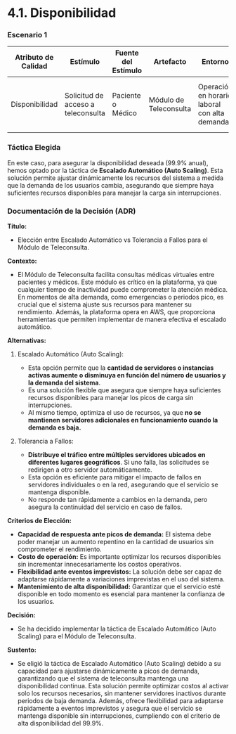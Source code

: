 # 4.1. Disponibilidad

### Escenario 1
| **Atributo de Calidad** | **Estímulo** | **Fuente del Estímulo** | **Artefacto** | **Entorno** | **Respuesta** | **Medida de Respuestas** |
| ----------------------- | ------------ | ----------------------- | ------------- | ----------- | ------------- | ------------------------ |
| Disponibilidad | Solicitud de acceso a teleconsulta	 | Paciente o Médico | Módulo de Teleconsulta | Operación en horario laboral con alta demanda | Los usuarios pueden acceder sin problemas a las teleconsultas	| El sistema mantiene una disponibilidad del 99.9% anual |

### Táctica Elegida
En este caso, para asegurar la disponibilidad deseada (99.9% anual), hemos optado por la táctica de **Escalado Automático (Auto Scaling)**. Esta solución permite ajustar dinámicamente los recursos del sistema a medida que la demanda de los usuarios cambia, asegurando que siempre haya suficientes recursos disponibles para manejar la carga sin interrupciones.

### Documentación de la Decisión (ADR)
**Título:**
  - Elección entre Escalado Automático vs Tolerancia a Fallos para el Módulo de Teleconsulta.

**Contexto:**
  - El Módulo de Teleconsulta facilita consultas médicas virtuales entre pacientes y médicos. Este módulo es crítico en la plataforma, ya que cualquier tiempo de inactividad puede comprometer la atención médica. En momentos de alta demanda, como emergencias o periodos pico, es crucial que el sistema ajuste sus recursos para mantener su rendimiento. Además, la plataforma opera en AWS, que proporciona herramientas que permiten implementar de manera efectiva el escalado automático.

**Alternativas:**

1. Escalado Automático (Auto Scaling):
    - Esta opción permite que la **cantidad de servidores o instancias activas aumente o disminuya en función del número de usuarios y la demanda del sistema**.
    - Es una solución flexible que asegura que siempre haya suficientes recursos disponibles para manejar los picos de carga sin interrupciones.
    - Al mismo tiempo, optimiza el uso de recursos, ya que **no se mantienen servidores adicionales en funcionamiento cuando la demanda es baja.**

2. Tolerancia a Fallos:
    - **Distribuye el tráfico entre múltiples servidores ubicados en diferentes lugares geográficos**. Si uno falla, las solicitudes se redirigen a otro servidor automáticamente.
    - Esta opción es eficiente para mitigar el impacto de fallos en servidores individuales o en la red, asegurando que el servicio se mantenga disponible.
    - No responde tan rápidamente a cambios en la demanda, pero asegura la continuidad del servicio en caso de fallos.

**Criterios de Elección:**
  - **Capacidad de respuesta ante picos de demanda:** El sistema debe poder manejar un aumento repentino en la cantidad de usuarios sin comprometer el rendimiento.
  - **Costo de operación:** Es importante optimizar los recursos disponibles sin incrementar innecesariamente los costos operativos.
  - **Flexibilidad ante eventos imprevistos:** La solución debe ser capaz de adaptarse rápidamente a variaciones imprevistas en el uso del sistema.
  - **Mantenimiento de alta disponibilidad:** Garantizar que el servicio esté disponible en todo momento es esencial para mantener la confianza de los usuarios.

**Decisión:**
  - Se ha decidido implementar la táctica de Escalado Automático (Auto Scaling) para el Módulo de Teleconsulta.

**Sustento:**
  - Se eligió la táctica de Escalado Automático (Auto Scaling) debido a su capacidad para ajustarse dinámicamente a picos de demanda, garantizando que el sistema de teleconsulta mantenga una disponibilidad continua. Esta solución permite optimizar costos al activar solo los recursos necesarios, sin mantener servidores inactivos durante periodos de baja demanda. Además, ofrece flexibilidad para adaptarse rápidamente a eventos imprevistos y asegura que el servicio se mantenga disponible sin interrupciones, cumpliendo con el criterio de alta disponibilidad del 99.9%.